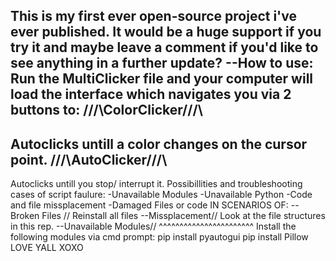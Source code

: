 This is my first ever open-source project i've ever published. It would be a huge support if you try it and maybe leave a comment if you'd like to see anything in a further update?
--How to use:
Run the MultiClicker file and your computer will load the interface which navigates you via 2 buttons to:
/\/\/\ColorClicker/\/\/\
------------------------
Autoclicks untill a color changes on the cursor point.
/\/\/\AutoClicker/\/\/\
------------------------
Autoclicks untill you stop/ interrupt it.
Possibillities and troubleshooting cases of script faulure:
-Unavailable Modules
-Unavailable Python 
-Code and file missplacement
-Damaged Files or code
IN SCENARIOS OF:
--Broken Files // Reinstall all files
--Missplacement// Look at the file structures in this rep.
--Unavailable Modules// 
^^^^^^^^^^^^^^^^^^^^^^^
Install the following modules via cmd prompt:
pip install pyautogui
pip install Pillow
LOVE YALL XOXO
